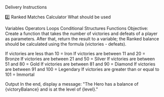 Delivery Instructions

2️⃣ Ranked Matches Calculator
What should be used

Variables
Operators
Loops
Conditional Structures
Functions
Objective:
Create a function that takes the number of victories and defeats of a player as parameters. After that, return the result to a variable; the Ranked balance should be calculated using the formula (victories - defeats).

If victories are less than 10 = Iron
If victories are between 11 and 20 = Bronze
If victories are between 21 and 50 = Silver
If victories are between 51 and 80 = Gold
If victories are between 81 and 90 = Diamond
If victories are between 91 and 100 = Legendary
If victories are greater than or equal to 101 = Immortal

Output
In the end, display a message:
"The Hero has a balance of {victoryBalance} and is at the level of {level}."
